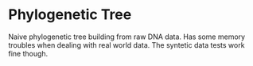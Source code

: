 # Phylogenetic Tree

Naive phylogenetic tree building from raw DNA data. Has some memory troubles when dealing with real world data. The syntetic data tests work fine though.
